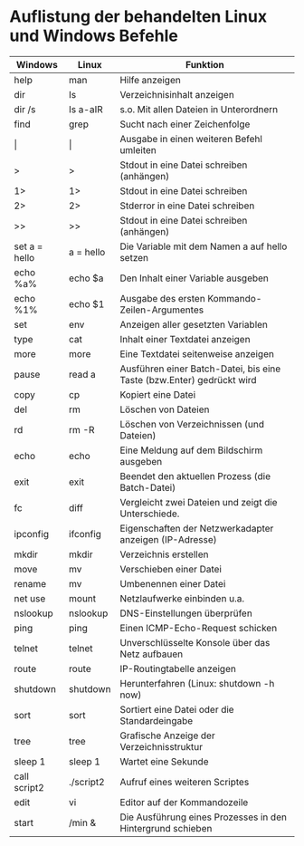 # Auflistung der behandelten Linux und Windows Befehle

|Windows|Linux|Funktion|
|-|-|-|
help|man|Hilfe anzeigen|
|dir|Is|Verzeichnisinhalt anzeigen|
|dir /s| Is a-aIR|s.o. Mit allen Dateien in Unterordnern|
find|grep|Sucht nach einer Zeichenfolge|
|\\| |\\||Ausgabe in einen weiteren Befehl umleiten|
|>|>|Stdout in eine Datei schreiben (anhängen)|
|1>|1>|Stdout in eine Datei schreiben|
|2>|2>|Stderror in eine Datei schreiben|
|>>|>>|Stdout in eine Datei schreiben (anhängen)|
|set a = hello| a = hello|Die Variable mit dem Namen a auf hello setzen|
|echo %a%|echo $a|Den Inhalt einer Variable ausgeben|
|echo %1%|echo $1|Ausgabe des ersten Kommando-Zeilen-Argumentes|
|set|env|Anzeigen aller gesetzten Variablen|
|type|cat|Inhalt einer Textdatei anzeigen|
|more|more|Eine Textdatei seitenweise anzeigen|
|pause|read a|Ausführen einer Batch-Datei, bis eine Taste (bzw.Enter) gedrückt wird|
|copy|cp|Kopiert eine Datei|
|del|rm|Löschen von Dateien|
|rd|rm -R|Löschen von Verzeichnissen (und Dateien)|
|echo| echo| Eine Meldung auf dem Bildschirm ausgeben|
|exit| exit| Beendet den aktuellen Prozess (die Batch-Datei)|
|fc| diff| Vergleicht zwei Dateien und zeigt die Unterschiede.|
|ipconfig| ifconfig| Eigenschaften der Netzwerkadapter anzeigen (IP-Adresse)|
|mkdir|mkdir|Verzeichnis erstellen|
|move| mv| Verschieben einer Datei|
|rename| mv| Umbenennen einer Datei|
|net use| mount| Netzlaufwerke einbinden u.a.|
|nslookup| nslookup| DNS-Einstellungen überprüfen|
|ping|ping|Einen ICMP-Echo-Request schicken|
|telnet| telnet| Unverschlüsselte Konsole über das Netz aufbauen|
|route| route| IP-Routingtabelle anzeigen|
|shutdown| shutdown| Herunterfahren (Linux: shutdown -h now)|
|sort| sort| Sortiert eine Datei oder die Standardeingabe|
|tree| tree| Grafische Anzeige der Verzeichnisstruktur|
|sleep 1| sleep 1| Wartet eine Sekunde|
|call script2| ./script2| Aufruf eines weiteren Scriptes|
|edit| vi| Editor auf der Kommandozeile|
|start| /min &| Die Ausführung eines Prozesses in den Hintergrund schieben|